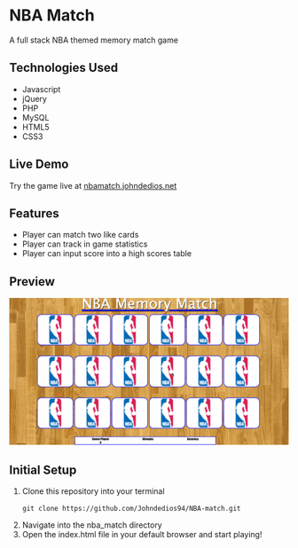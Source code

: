 # NBA Match

A full stack NBA themed memory match game


## Technologies Used
- Javascript
- jQuery
- PHP
- MySQL
- HTML5
- CSS3

## Live Demo
Try the game live at [nbamatch.johndedios.net](http://nbamatch.johndedios.net)

## Features
- Player can match two like cards
- Player can track in game statistics
- Player can input score into a high scores table

## Preview
![NBA Match](server/public/assets/images/memoryMatchportfoliogif.gif)

## Initial Setup
1. Clone this repository into your terminal
     ```shell
    git clone https://github.com/Johndedios94/NBA-match.git
    ```
2. Navigate into the nba_match directory
3. Open the index.html file in your default browser and start playing!
